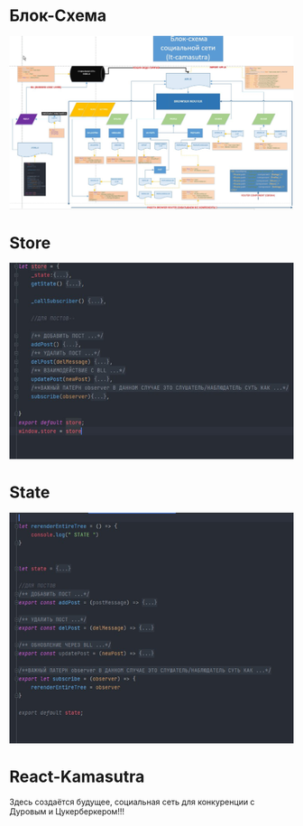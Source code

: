 
# Блок-Схема
![Header](https://github.com/ereminmaksim/React-Kamasutra/blob/Store_v.1/imagins/worker_STORE%2010-04-2021%20133812.jpg)

# Store
![Header](https://github.com/ereminmaksim/React-Kamasutra/blob/Store_v.1/imagins/STORE.JS.jpg)

# State
![Header](https://github.com/ereminmaksim/React-Kamasutra/blob/Store_v.1/imagins/STATE.JS.jpg)

# React-Kamasutra
Здесь создаётся будущее, социальная сеть для конкуренции с Дуровым и Цукерберкером!!!
